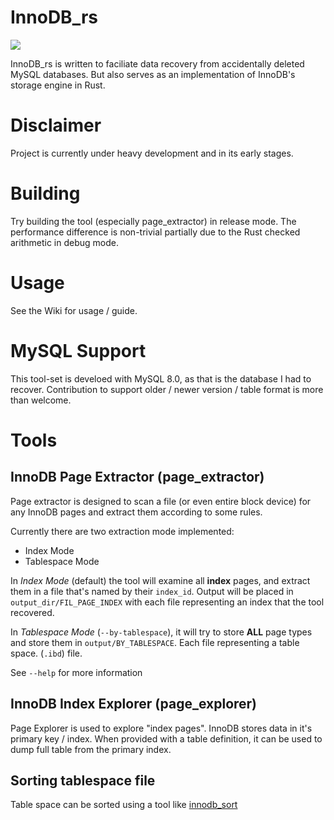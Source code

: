 # InnoDB_rs

![](https://github.com/codetector1374/innodb_rs/actions/workflows/rust.yml/badge.svg)

InnoDB_rs is written to faciliate data recovery from accidentally deleted MySQL databases.
But also serves as an implementation of InnoDB's storage engine in Rust.

# Disclaimer
Project is currently under heavy development and in its early stages. 

# Building
Try building the tool (especially page_extractor) in release mode. The performance 
difference is non-trivial partially due to the Rust checked arithmetic in debug mode.

# Usage
See the Wiki for usage / guide.

# MySQL Support
This tool-set is develoed with MySQL 8.0, as that is the database I had to recover. 
Contribution to support older / newer version / table format is more than welcome.

# Tools

## InnoDB Page Extractor (page_extractor)

Page extractor is designed to scan a file (or even entire block device) for any
InnoDB pages and extract them according to some rules.

Currently there are two extraction mode implemented:
- Index Mode
- Tablespace Mode

In *Index Mode* (default) the tool will examine all **index** pages, and extract 
them in a file that's named by their `index_id`. Output will be placed in `output_dir/FIL_PAGE_INDEX` with each file representing an index that the tool recovered.

In *Tablespace Mode* (`--by-tablespace`), it will try to store **ALL** page types
and store them in `output/BY_TABLESPACE`. Each file representing a table space. 
(`.ibd`) file.

See `--help` for more information

## InnoDB Index Explorer (page_explorer)

Page Explorer is used to explore "index pages". InnoDB stores data in it's 
primary key / index. When provided with a table definition, it can be used to 
dump full table from the primary index.

## Sorting tablespace file
Table space can be sorted using a tool like [innodb_sort](https://github.com/YukiHinana/innodb_sort)

